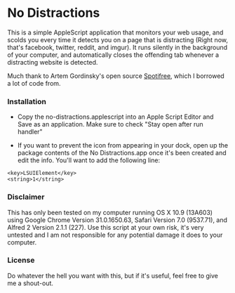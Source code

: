 # No Distractions

This is a simple AppleScript application that monitors your web usage, and scolds you every time it detects you on a page that is distracting (Right now, that's facebook, twitter, reddit, and imgur). It runs silently in the background of your computer, and automatically closes the offending tab whenever a distracting website is detected.  

Much thank to Artem Gordinsky's open source [Spotifree](https://github.com/ArtemGordinsky/SpotiFree), which I borrowed a lot of code from.

### Installation

* Copy the no-distractions.applescript into an Apple Script Editor and Save as an application. Make sure to check "Stay open after run handler"


* If you want to prevent the icon from appearing in your dock, open up the package contents of the No Distractions.app once it's been created and edit the info. You'll want to add the following line:

```
<key>LSUIElement</key>
<string>1</string>
```

### Disclaimer
This has only been tested on my computer running OS X 10.9 (13A603) using Google Chrome Version 31.0.1650.63, Safari Version 7.0 (9537.71), and Alfred 2 Version 2.1.1 (227). Use this script at your own risk, it's very untested and I am not responsible for any potential damage it does to your computer.

### License

Do whatever the hell you want with this, but if it's useful, feel free to give me a shout-out. 